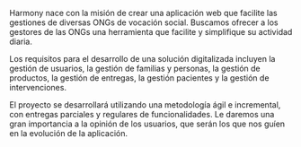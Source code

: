 Harmony nace con la misión de crear una aplicación web que facilite las gestiones de diversas ONGs de vocación social. Buscamos ofrecer a los gestores de las ONGs una herramienta que facilite y simplifique su actividad diaria.

Los requisitos para el desarrollo de una solución digitalizada incluyen la gestión de usuarios, la gestión de familias y personas, la gestión de productos, la gestión de entregas, la gestión pacientes y la gestión de intervenciones. 

El proyecto se desarrollará utilizando una metodología ágil e incremental, con entregas parciales y regulares de funcionalidades. Le daremos una gran importancia a la opinión de los usuarios, que serán los que nos guíen en la evolución de la aplicación.

